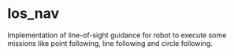 # los_nav
Implementation of line-of-sight guidance for robot to execute some missions like point following, line following and circle following.


